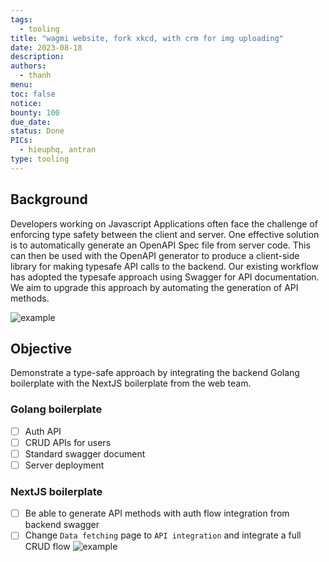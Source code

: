 ```yaml
---
tags:
  - tooling
title: "wagmi website, fork xkcd, with crm for img uploading"
date: 2023-08-18
description:
authors:
  - thanh
menu:
toc: false
notice:
bounty: 100
due_date:
status: Done
PICs:
  - hieuphq, antran
type: tooling
---
```

## Background

Developers working on Javascript Applications often face the challenge of enforcing type safety between the client and server. One effective solution is to automatically generate an OpenAPI Spec file from server code. This can then be used with the OpenAPI generator to produce a client-side library for making typesafe API calls to the backend. Our existing workflow has adopted the typesafe approach using Swagger for API documentation. We aim to upgrade this approach by automating the generation of API methods.

![example](https://earn.d.foundation/image/https%3A%2F%2Fs3-us-west-2.amazonaws.com%2Fsecure.notion-static.com%2F253796f1-4519-4b43-8aa3-de3a394cbbfa%2FUntitled.png?table=block&id=50136ddf-415f-4412-9f3a-1fbd38d9f899&spaceId=498ebd7b-383c-459f-a9ad-b74073208ddd&width=2000&userId=&cache=v2)
## **Objective**

Demonstrate a type-safe approach by integrating the backend Golang boilerplate with the NextJS boilerplate from the web team.

### Golang boilerplate

- [ ]  Auth API
- [ ]  CRUD APIs for users
- [ ]  Standard swagger document
- [ ]  Server deployment

### NextJS boilerplate

- [ ]  Be able to generate API methods with auth flow integration from backend swagger
- [ ]  Change `Data fetching` page to `API integration` and integrate a full CRUD flow
![example](https://earn.d.foundation/image/https%3A%2F%2Fs3-us-west-2.amazonaws.com%2Fsecure.notion-static.com%2Fd9f8ed45-3bde-49bc-9b27-1588126e8887%2FUntitled.png?table=block&id=ee0c492e-b6b3-48a4-92a6-0e85090a6cca&spaceId=498ebd7b-383c-459f-a9ad-b74073208ddd&width=2000&userId=&cache=v2)
